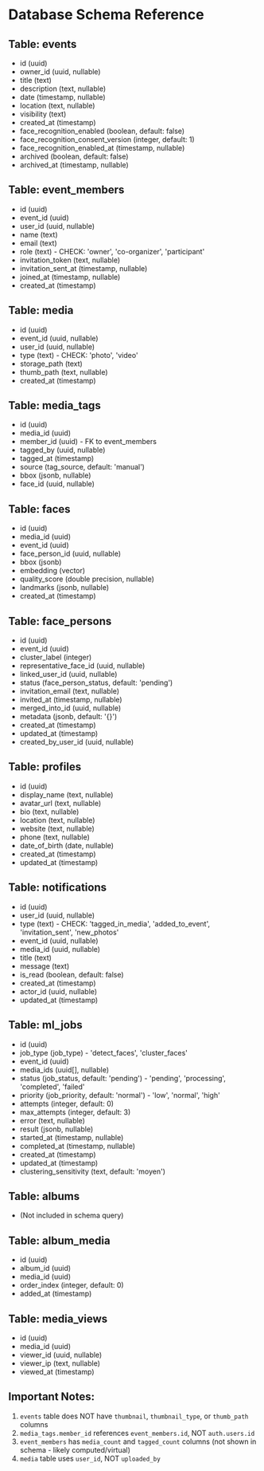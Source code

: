 # Database Schema Reference

## Table: events
- id (uuid)
- owner_id (uuid, nullable)
- title (text)
- description (text, nullable)
- date (timestamp, nullable)
- location (text, nullable)
- visibility (text)
- created_at (timestamp)
- face_recognition_enabled (boolean, default: false)
- face_recognition_consent_version (integer, default: 1)
- face_recognition_enabled_at (timestamp, nullable)
- archived (boolean, default: false)
- archived_at (timestamp, nullable)

## Table: event_members
- id (uuid)
- event_id (uuid)
- user_id (uuid, nullable)
- name (text)
- email (text)
- role (text) - CHECK: 'owner', 'co-organizer', 'participant'
- invitation_token (text, nullable)
- invitation_sent_at (timestamp, nullable)
- joined_at (timestamp, nullable)
- created_at (timestamp)

## Table: media
- id (uuid)
- event_id (uuid, nullable)
- user_id (uuid, nullable)
- type (text) - CHECK: 'photo', 'video'
- storage_path (text)
- thumb_path (text, nullable)
- created_at (timestamp)

## Table: media_tags
- id (uuid)
- media_id (uuid)
- member_id (uuid) - FK to event_members
- tagged_by (uuid, nullable)
- tagged_at (timestamp)
- source (tag_source, default: 'manual')
- bbox (jsonb, nullable)
- face_id (uuid, nullable)

## Table: faces
- id (uuid)
- media_id (uuid)
- event_id (uuid)
- face_person_id (uuid, nullable)
- bbox (jsonb)
- embedding (vector)
- quality_score (double precision, nullable)
- landmarks (jsonb, nullable)
- created_at (timestamp)

## Table: face_persons
- id (uuid)
- event_id (uuid)
- cluster_label (integer)
- representative_face_id (uuid, nullable)
- linked_user_id (uuid, nullable)
- status (face_person_status, default: 'pending')
- invitation_email (text, nullable)
- invited_at (timestamp, nullable)
- merged_into_id (uuid, nullable)
- metadata (jsonb, default: '{}')
- created_at (timestamp)
- updated_at (timestamp)
- created_by_user_id (uuid, nullable)

## Table: profiles
- id (uuid)
- display_name (text, nullable)
- avatar_url (text, nullable)
- bio (text, nullable)
- location (text, nullable)
- website (text, nullable)
- phone (text, nullable)
- date_of_birth (date, nullable)
- created_at (timestamp)
- updated_at (timestamp)

## Table: notifications
- id (uuid)
- user_id (uuid, nullable)
- type (text) - CHECK: 'tagged_in_media', 'added_to_event', 'invitation_sent', 'new_photos'
- event_id (uuid, nullable)
- media_id (uuid, nullable)
- title (text)
- message (text)
- is_read (boolean, default: false)
- created_at (timestamp)
- actor_id (uuid, nullable)
- updated_at (timestamp)

## Table: ml_jobs
- id (uuid)
- job_type (job_type) - 'detect_faces', 'cluster_faces'
- event_id (uuid)
- media_ids (uuid[], nullable)
- status (job_status, default: 'pending') - 'pending', 'processing', 'completed', 'failed'
- priority (job_priority, default: 'normal') - 'low', 'normal', 'high'
- attempts (integer, default: 0)
- max_attempts (integer, default: 3)
- error (text, nullable)
- result (jsonb, nullable)
- started_at (timestamp, nullable)
- completed_at (timestamp, nullable)
- created_at (timestamp)
- updated_at (timestamp)
- clustering_sensitivity (text, default: 'moyen')

## Table: albums
- (Not included in schema query)

## Table: album_media
- id (uuid)
- album_id (uuid)
- media_id (uuid)
- order_index (integer, default: 0)
- added_at (timestamp)

## Table: media_views
- id (uuid)
- media_id (uuid)
- viewer_id (uuid, nullable)
- viewer_ip (text, nullable)
- viewed_at (timestamp)

## Important Notes:
1. `events` table does NOT have `thumbnail`, `thumbnail_type`, or `thumb_path` columns
2. `media_tags.member_id` references `event_members.id`, NOT `auth.users.id`
3. `event_members` has `media_count` and `tagged_count` columns (not shown in schema - likely computed/virtual)
4. `media` table uses `user_id`, NOT `uploaded_by`

